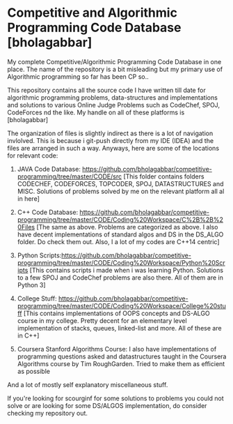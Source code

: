 # Competitive and Algorithmic Programming Code Database [bholagabbar]

My complete Competitive/Algorithmic Programming Code Database in one place. The name of the repository is a bit misleading but my primary use of Algorithmic programming so far has been CP so..

This repository contains all the source code I have written till date for algorithmic programming problems, data-structures and implementations and solutions to various Online Judge Problems such as CodeChef, SPOJ, CodeForces nd the like. My handle on all of these platforms is [bholagabbar]

The organization of files is slightly indirect as there is a lot of navigation invlolved. This is because i git-push directly from my IDE (IDEA) and the files are arranged in such a way. Anyways, here are some of the locations for relevant code:

1. JAVA Code Database: https://github.com/bholagabbar/competitive-programming/tree/master/CODE/src
[This folder contains folders CODECHEF, CODEFORCES, TOPCODER, SPOJ, DATASTRUCTURES and MISC. Solutions of problems solved by me on the relevant platform all al in here]

2. C++ Code Database: https://github.com/bholagabbar/competitive-programming/tree/master/CODE/Coding%20Workspace/C%2B%2B%20Files
[The same as above. Problems are categorized as above. I also have decent implementations of standard algos and DS in the DS_ALGO folder. Do check them out. Also, I a lot of my codes are C++14 centric]

3. Python Scripts:https://github.com/bholagabbar/competitive-programming/tree/master/CODE/Coding%20Workspace/Python%20Scripts
[This contains scripts i made when i was learning Python. Solutions to a few SPOJ and CodeChef problems are also there. All of them are in Python 3]

4. College Stuff: https://github.com/bholagabbar/competitive-programming/tree/master/CODE/Coding%20Workspace/College%20stuff
[This contains implementations of OOPS concepts and DS-ALGO course in my college. Pretty decent for an elementary level implementation of stacks, queues, linked-list and more. All of these are in C++]

5. Coursera Stanford Algorithms Course: I also have implementations of programming questions asked and datastructures taught in the Coursera Algorithms course by Tim RoughGarden. Tried to make them as efficient as possible

And a lot of mostly self explanatory miscellaneous stuff. 

If you're looking for scourginf for some solutions to problems you could not solve or are looking for some DS/ALGOS implementation, do consider checking my repository out.

